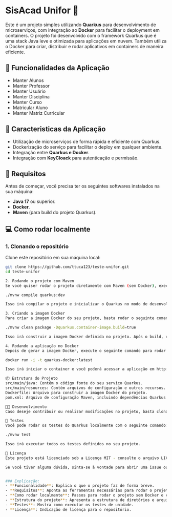 
# SisAcad Unifor 🐳

Este é um projeto simples utilizando **Quarkus** para desenvolvimento de microserviços, com integração ao **Docker** para facilitar o deployment em containers.
O projeto foi desenvolvido com o framework Quarkus que é uma stack Java leve e otimizada para aplicações em nuvem. Também utiliza o Docker para criar, distribuir e rodar aplicativos em containers de maneira eficiente.

## 🚀 Funcionalidades da Aplicação
- Manter Alunos
- Manter Professor
- Manter Usuário
- Manter Disciplina
- Manter Curso
- Matricular Aluno
- Manter Matriz Curricular
## 🚀 Caracteristicas da Aplicação
- Utilização de microserviços de forma rápida e eficiente com Quarkus.
- Dockerização do serviço para facilitar o deploy em qualquer ambiente.
- Integração entre **Quarkus e Docker**.
- Integração com **KeyCloack** para autenticação e permissão.

## 🔧 Requisitos

Antes de começar, você precisa ter os seguintes softwares instalados na sua máquina:

- **Java 17** ou superior.
- **Docker**.
- **Maven** (para build do projeto Quarkus).

## 💻 Como rodar localmente

### 1. Clonando o repositório

Clone este repositório em sua máquina local:

```bash
git clone https://github.com/ttuca123/teste-unifor.git
cd teste-unifor

2. Rodando o projeto com Maven
Se você quiser rodar o projeto diretamente com Maven (sem Docker), execute o seguinte comando:

./mvnw compile quarkus:dev

Isso irá compilar o projeto e inicializar o Quarkus no modo de desenvolvimento, acessível em http://localhost:8080.

3. Criando a imagem Docker
Para criar a imagem Docker do seu projeto, basta rodar o seguinte comando:

./mvnw clean package -Dquarkus.container-image.build=true

Isso irá construir a imagem Docker definida no projeto. Após o build, você pode rodar a aplicação dentro de um container Docker.

4. Rodando a aplicação no Docker
Depois de gerar a imagem Docker, execute o seguinte comando para rodar a aplicação:

docker run -i -t quarkus-docker:latest

Isso irá iniciar o container e você poderá acessar a aplicação em http://localhost:8080.

📦 Estrutura do Projeto
src/main/java: Contém o código fonte do seu serviço Quarkus.
src/main/resources: Contém arquivos de configuração e outros recursos.
Dockerfile: Arquivo para construir a imagem Docker do projeto.
pom.xml: Arquivo de configuração Maven, incluindo dependências Quarkus e Docker.

🧑‍💻 Desenvolvimento
Caso deseje contribuir ou realizar modificações no projeto, basta clonar o repositório e seguir os passos descritos acima para rodar a aplicação localmente. Para criar uma nova feature ou corrigir algum bug, basta submeter um pull request.

🤖 Testes
Você pode rodar os testes do Quarkus localmente com o seguinte comando:

./mvnw test

Isso irá executar todos os testes definidos no seu projeto.

📄 Licença
Este projeto está licenciado sob a Licença MIT - consulte o arquivo LICENSE para mais detalhes.

Se você tiver alguma dúvida, sinta-se à vontade para abrir uma issue ou enviar um pull request! 😊


### Explicação:
- **Funcionalidade**: Explica o que o projeto faz de forma breve.
- **Requisitos**: Aponta as ferramentas necessárias para rodar o projeto.
- **Como rodar localmente**: Passos para rodar o projeto sem Docker e com Docker.
- **Estrutura do projeto**: Apresenta a estrutura de diretórios e arquivos importantes.
- **Testes**: Mostra como executar os testes de unidade.
- **Licença**: Indicação de licença para o repositório.
